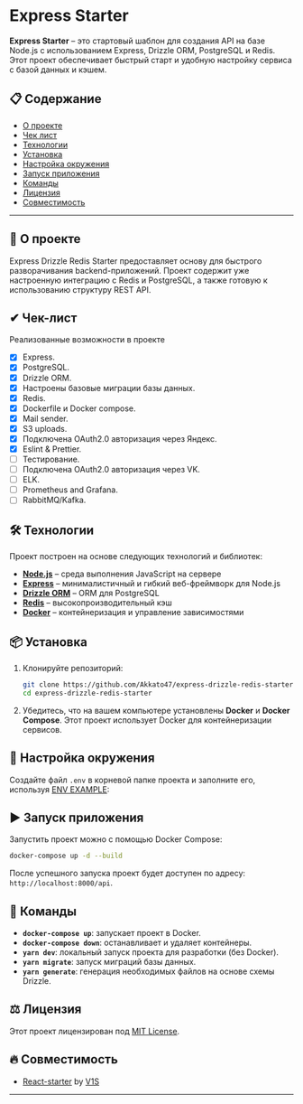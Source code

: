 # Express Starter

**Express Starter** – это стартовый шаблон для создания API на базе Node.js с использованием Express, Drizzle ORM, PostgreSQL и Redis. Этот проект обеспечивает быстрый старт и удобную настройку сервиса с базой данных и кэшем.

## 📋 Содержание

- [О проекте](#-о-проекте)
- [Чек лист](#-чек-лист)
- [Технологии](#-технологии)
- [Установка](#-установка)
- [Настройка окружения](#-настройка-окружения)
- [Запуск приложения](#️-запуск-приложения)
- [Команды](#-команды)
- [Лицензия](#-лицензия)
- [Совместимость](#-cовместимость)

---

## 🚀 О проекте

Express Drizzle Redis Starter предоставляет основу для быстрого разворачивания backend-приложений. Проект содержит уже настроенную интеграцию с Redis и PostgreSQL, а также готовую к использованию структуру REST API.

## ✔ Чек-лист

Реализованные возможности в проекте

- [x] Express.
- [x] PostgreSQL.
- [x] Drizzle ORM.
- [x] Настроены базовые миграции базы данных.
- [x] Redis.
- [x] Dockerfile и Docker compose.
- [x] Mail sender.
- [x] S3 uploads.
- [x] Подключена OAuth2.0 авторизация через Яндекс.
- [x] Eslint & Prettier.
- [ ] Тестирование.
- [ ] Подключена OAuth2.0 авторизация через VK.
- [ ] ELK.
- [ ] Prometheus and Grafana.
- [ ] RabbitMQ/Kafka.

## 🛠 Технологии

Проект построен на основе следующих технологий и библиотек:

- **[Node.js](https://nodejs.org/)** – среда выполнения JavaScript на сервере
- **[Express](https://expressjs.com/)** – минималистичный и гибкий веб-фреймворк для Node.js
- **[Drizzle ORM](https://orm.drizzle.team/)** – ORM для PostgreSQL
- **[Redis](https://redis.io/)** – высокопроизводительный кэш
- **[Docker](https://www.docker.com/)** – контейнеризация и управление зависимостями

## 📦 Установка

1. Клонируйте репозиторий:

   ```bash
   git clone https://github.com/Akkato47/express-drizzle-redis-starter.git
   cd express-drizzle-redis-starter
   ```

2. Убедитесь, что на вашем компьютере установлены **Docker** и **Docker Compose**. Этот проект использует Docker для контейнеризации сервисов.

## 🔧 Настройка окружения

Создайте файл `.env` в корневой папке проекта и заполните его, используя [ENV EXAMPLE](example.env):

## ▶️ Запуск приложения

Запустить проект можно с помощью Docker Compose:

```bash
docker-compose up -d --build
```

После успешного запуска проект будет доступен по адресу: `http://localhost:8000/api`.

## 📜 Команды

- **`docker-compose up`**: запускает проект в Docker.
- **`docker-compose down`**: останавливает и удаляет контейнеры.
- **`yarn dev`**: локальный запуск проекта для разработки (без Docker).
- **`yarn migrate`**: запуск миграций базы данных.
- **`yarn generate`**: генерация необходимых файлов на основе схемы Drizzle.

## ⚖️ Лицензия

Этот проект лицензирован под [MIT License](LICENSE).

## 🔥 Совместимость

- [React-starter](https://github.com/SergeyV1S/react-starter) by [V1S](https://github.com/SergeyV1S)

---

